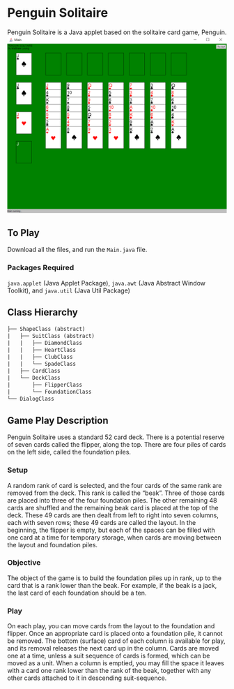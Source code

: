 # Penguin Solitaire

Penguin Solitaire is a Java applet based on the solitaire card game, Penguin.
![Penguin Solitaire Starting](https://github.com/mattleung10/PenguinSolitaire/blob/master/examples/PenguinSolitaire1.png)
## To Play

Download all the files, and run the `Main.java` file.

### Packages Required

`java.applet` (Java Applet Package), `java.awt` (Java Abstract Window Toolkit), and `java.util` (Java Util Package)

## Class Hierarchy

```
├── ShapeClass (abstract)
|   ├── SuitClass (abstract)
|   |   ├── DiamondClass
|   |   ├── HeartClass
|   |   ├── ClubClass
|   |   └── SpadeClass
|   ├── CardClass
|   └── DeckClass
|       ├── FlipperClass
|       └── FoundationClass
└── DialogClass
```

## Game Play Description
Penguin Solitaire uses a standard 52 card deck. There is a potential reserve of seven cards called the flipper, along the top. There are four piles of cards on the left side, called the foundation piles.
### Setup
A random rank of card is selected, and the four cards of the same rank are removed from the deck. This rank is called the “beak”. Three of those cards are placed into three of the four foundation piles. The other remaining 48 cards are shuffled and the remaining beak card is placed at the top of the deck. These 49 cards are then dealt from left to right into seven columns, each with seven rows; these 49 cards are called the layout. In the beginning, the flipper is empty, but each of the spaces can be filled with one card at a time for temporary storage, when cards are moving between the layout and foundation piles.
### Objective
The object of the game is to build the foundation piles up in rank, up to the card that is a rank lower than the beak. For example, if the beak is a jack, the last card of each foundation should be a ten.
### Play
On each play, you can move cards from the layout to the foundation and flipper. Once an appropriate card is placed onto a foundation pile, it cannot be removed. The bottom (surface) card of each column is available for play, and its removal releases the next card up in the column. Cards are moved one at a time, unless a suit sequence of cards is formed, which can be moved as a unit. When a column is emptied, you may fill the space it leaves with a card one rank lower than the rank of the beak, together with any other cards attached to it in descending suit-sequence. 

